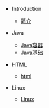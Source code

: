 * Introduction
    * [简介](README.md)

* Java
    * [Java容器](java/Java容器.md)
    * [Java基础](java/Java基础.md)
    
* HTML
	* [html](html/this.md)
* Linux
	* [Linux](linux/linux.md)

